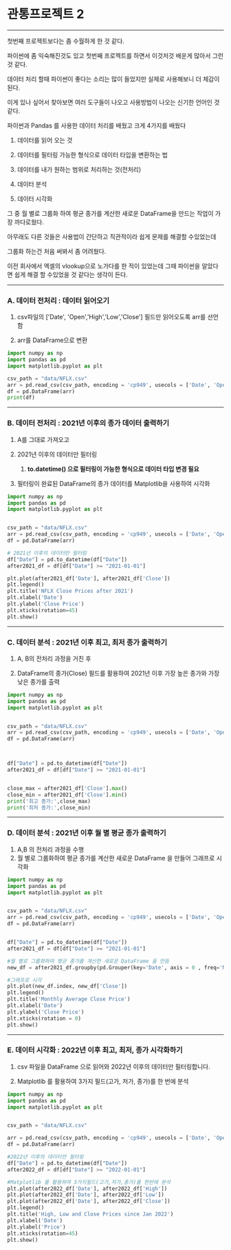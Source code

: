 # 관통프로젝트 2

---

첫번째 프로젝트보다는 좀 수월하게 한 것 같다.

파이썬에 좀 익숙해진것도 있고 첫번째 프로젝트를 하면서 이것저것 배운게 많아서 그런것 같다.



데이터 처리 할때 파이썬이 좋다는 소리는 많이 들었지만 실제로 사용해보니 더 체감이 된다.

이게 있나 싶어서 찾아보면 여러 도구들이 나오고 사용방법이 나오는 신기한 언어인 것 같다.



파이썬과 Pandas 를 사용한 데이터 처리를 배웠고 크게 4가지를 배웠다

1. 데이터를 읽어 오는 것

2. 데이터를 필터링 가능한 형식으로 데이터 타입을 변환하는 법

3. 데이터를 내가 원하는 범위로 처리하는 것(전처리)

4. 데이터 분석

5. 데이터 시각화



그 중 월 별로 그룹화 하여 평균 종가를 계산한 새로운 DataFrame을 만드는 작업이 가장 까다로웠다.

아무래도 다른 것들은 사용법이 간단하고 직관적이라 쉽게 문제를 해결할 수있었는데

그룹화 하는건 처음 써봐서 좀 어려웠다. 



이전 회사에서 엑셀의 vlookup으로 노가다를 한 적이 있었는데 그때 파이썬을 알았다면 쉽게 해결 할 수있었을 것 같다는 생각이 든다.




---



### A. 데이터 전처리 : 데이터 읽어오기

1. csv파일의 ['Date', 'Open','High','Low','Close'] 필드만 읽어오도록 arr를 선언함

2. arr를 DataFrame으로 변환

```python
import numpy as np
import pandas as pd
import matplotlib.pyplot as plt

csv_path = "data/NFLX.csv"
arr = pd.read_csv(csv_path, encoding = 'cp949', usecols = ['Date', 'Open','High','Low','Close'] )
df = pd.DataFrame(arr)
print(df)
```

---

### B. 데이터 전처리 : 2021년 이후의 종가 데이터 출력하기

1. A를 그대로 가져오고

2. 2021년 이후의 데이터만 필터링
   
   1. **to.datetime() 으로 필터링이 가능한 형식으로 데이터 타입 변경 필요**

3. 필터링이 완료된  DataFrame의 종가 데이터를 Matplotlib을 사용하여 시각화

```python
import numpy as np
import pandas as pd
import matplotlib.pyplot as plt


csv_path = "data/NFLX.csv"
arr = pd.read_csv(csv_path, encoding = 'cp949', usecols = ['Date', 'Open','High','Low','Close'] )
df = pd.DataFrame(arr)

# 2021년 이후의 데이터만 필터링
df["Date"] = pd.to_datetime(df["Date"])
after2021_df = df[df["Date"] >= "2021-01-01"]

plt.plot(after2021_df['Date'], after2021_df['Close'])
plt.legend()
plt.title('NFLX Close Prices after 2021')
plt.xlabel('Date')
plt.ylabel('Close Price')
plt.xticks(rotation=45)
plt.show()
```

---

### C. 데이터 분석 : 2021년 이후 최고, 최저 종가 출력하기

1. A, B의 전처리 과정을 거친 후

2. DataFrame의 종가(Close) 필드를 활용하여 2021년 이후 가장 높은 종가와 가장 낮은 종가를 출력

```python
import numpy as np
import pandas as pd
import matplotlib.pyplot as plt


csv_path = "data/NFLX.csv"
arr = pd.read_csv(csv_path, encoding = 'cp949', usecols = ['Date', 'Open','High','Low','Close'] )
df = pd.DataFrame(arr)



df["Date"] = pd.to_datetime(df["Date"])
after2021_df = df[df["Date"] >= "2021-01-01"]


close_max = after2021_df['Close'].max()
close_min = after2021_df['Close'].min()
print('최고 종가:',close_max)
print('최저 종가:',close_min)
```

---

### D. 데이터 분석 : 2021년 이후 월 별 평균 종가 출력하기

1. A,B 의 전처리 과정을 수행
2. 월 별로 그룹화하여 평균 종가를 계산한 새로운 DataFrame 을 만들어 그래프로 시각화 



```python
import numpy as np
import pandas as pd
import matplotlib.pyplot as plt


csv_path = "data/NFLX.csv"
arr = pd.read_csv(csv_path, encoding = 'cp949', usecols = ['Date', 'Open','High','Low','Close'] )
df = pd.DataFrame(arr)


df["Date"] = pd.to_datetime(df["Date"])
after2021_df = df[df["Date"] >= "2021-01-01"]

#월 별로 그룹화하여 평균 종가를 계산한 새로운 DataFrame 을 만듬
new_df = after2021_df.groupby(pd.Grouper(key='Date', axis = 0 , freq='M')).mean()

#그래프로 시각
plt.plot(new_df.index, new_df['Close'])
plt.legend()
plt.title('Monthly Average Close Price')
plt.xlabel('Date')
plt.ylabel('Close Price')
plt.xticks(rotation = 0)
plt.show()
```





---



### E. 데이터 시각화 : 2022년 이후 최고, 최저, 종가 시각화하기

1. csv 파일을 DataFrame 으로 읽어와 2022년 이후의 데이터만 필터링합니다.

2. Matplotlib 를 활용하여 3가지 필드(고가, 저가, 종가)를 한 번에 분석



```python
import numpy as np
import pandas as pd
import matplotlib.pyplot as plt


csv_path = "data/NFLX.csv"

arr = pd.read_csv(csv_path, encoding = 'cp949', usecols = ['Date', 'Open','High','Low','Close'] )
df = pd.DataFrame(arr)

#2022년 이후의 데이터만 필터링
df["Date"] = pd.to_datetime(df["Date"])
after2022_df = df[df["Date"] >= "2022-01-01"]

#Matplotlib 를 활용하여 3가지필드(고가,저가,종가)를 한번에 분석
plt.plot(after2022_df['Date'], after2022_df['High'])
plt.plot(after2022_df['Date'], after2022_df['Low'])
plt.plot(after2022_df['Date'], after2022_df['Close'])
plt.legend()
plt.title('High, Low and Close Prices since Jan 2022')
plt.xlabel('Date')
plt.ylabel('Price')
plt.xticks(rotation=45)
plt.show()


```
